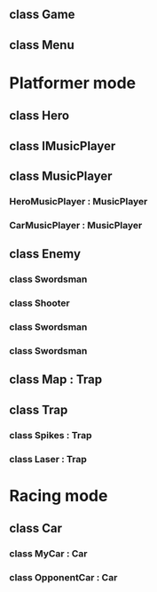 ## class Game
## class Menu
# Platformer mode
## class Hero
## class IMusicPlayer
## class MusicPlayer
### HeroMusicPlayer : MusicPlayer
### CarMusicPlayer : MusicPlayer
## class Enemy
### class Swordsman
### class Shooter
### class Swordsman
### class Swordsman
## class Map : Trap
## class Trap
### class Spikes : Trap
### class Laser : Trap
# Racing mode
## class Car
### class MyCar : Car
### class OpponentCar : Car